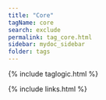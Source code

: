 ```yaml
---
title: "Core"
tagName: core
search: exclude
permalink: tag_core.html
sidebar: mydoc_sidebar
folder: tags
---
```

{% include taglogic.html %}
 
{% include links.html %}